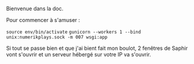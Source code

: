 Bienvenue dans la doc.

Pour commencer à s'amuser :

```source env/bin/activate```
```gunicorn --workers 1 --bind unix:numerikplays.sock -m 007 wsgi:app```

Si tout se passe bien et que j'ai bient fait mon boulot, 2 fenêtres de Saphir vont s'ouvrir et un serveur hébergé sur votre IP va s'ouvrir.
 

